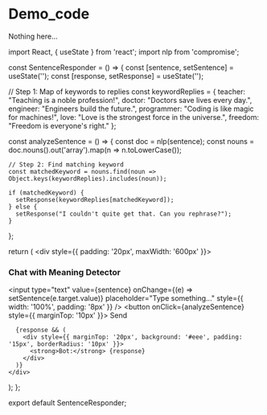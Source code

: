 # Demo_code
Nothing here...


import React, { useState } from 'react';
import nlp from 'compromise';

const SentenceResponder = () => {
  const [sentence, setSentence] = useState('');
  const [response, setResponse] = useState('');

  // Step 1: Map of keywords to replies
  const keywordReplies = {
    teacher: "Teaching is a noble profession!",
    doctor: "Doctors save lives every day.",
    engineer: "Engineers build the future.",
    programmer: "Coding is like magic for machines!",
    love: "Love is the strongest force in the universe.",
    freedom: "Freedom is everyone's right."
  };

  const analyzeSentence = () => {
    const doc = nlp(sentence);
    const nouns = doc.nouns().out('array').map(n => n.toLowerCase());

    // Step 2: Find matching keyword
    const matchedKeyword = nouns.find(noun => Object.keys(keywordReplies).includes(noun));

    if (matchedKeyword) {
      setResponse(keywordReplies[matchedKeyword]);
    } else {
      setResponse("I couldn't quite get that. Can you rephrase?");
    }
  };

  return (
    <div style={{ padding: '20px', maxWidth: '600px' }}>
      <h3>Chat with Meaning Detector</h3>
      <input
        type="text"
        value={sentence}
        onChange={(e) => setSentence(e.target.value)}
        placeholder="Type something..."
        style={{ width: '100%', padding: '8px' }}
      />
      <button onClick={analyzeSentence} style={{ marginTop: '10px' }}>
        Send
      </button>

      {response && (
        <div style={{ marginTop: '20px', background: '#eee', padding: '15px', borderRadius: '10px' }}>
          <strong>Bot:</strong> {response}
        </div>
      )}
    </div>
  );
};

export default SentenceResponder;
